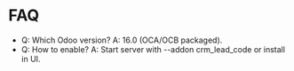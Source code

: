 # FAQ

- Q: Which Odoo version? A: 16.0 (OCA/OCB packaged).
- Q: How to enable? A: Start server with --addon crm_lead_code or install in UI.
